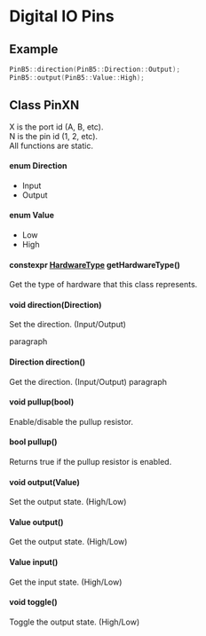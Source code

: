 # Digital IO Pins
## Example
```c++
PinB5::direction(PinB5::Direction::Output);
PinB5::output(PinB5::Value::High);
```
## Class PinXN
X is the port id (A, B, etc).<br/>
N is the pin id (1, 2, etc).<br/>
All functions are static.
#### enum Direction
* Input
* Output
#### enum Value
* Low
* High
#### constexpr [HardwareType](../hardware.hpp.md) getHardwareType()
Get the type of hardware that this class represents.
#### void direction(Direction)

Set the direction. (Input/Output)

paragraph
#### Direction direction()
Get the direction. (Input/Output)
paragraph
#### void pullup(bool)
Enable/disable the pullup resistor.
#### bool pullup()
Returns true if the pullup resistor is enabled.
#### void output(Value)
Set the output state. (High/Low)
#### Value output()
Get the output state. (High/Low)
#### Value input()
Get the input state. (High/Low)
#### void toggle()
Toggle the output state. (High/Low)
